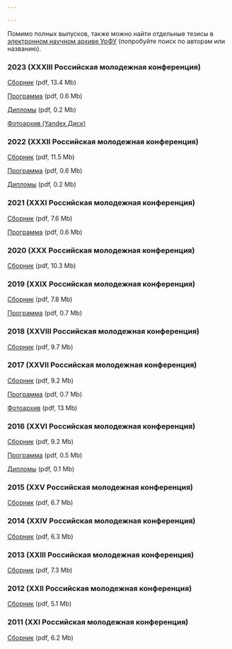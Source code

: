 ```yaml
---

---
```

Помимо полных выпусков, также можно найти отдельные тезисы в [электронном научном архиве УрФУ](https://elar.urfu.ru/) (попробуйте поиск по авторам или названию).

### 2023 (XXXIII Российская молодежная конференция)

[Сборник](https://elar.urfu.ru/bitstream/10995/124839/1/978-5-7996-3703-3_2023.pdf) (pdf, 13.4 Mb)

[Программа](https://insma.urfu.ru/fileadmin/user_upload/site_32133/IENiM/chem_ruten/2023/Prog-2023.pdf) (pdf, 0.6 Mb)

[Дипломы](https://insma.urfu.ru/fileadmin/user_upload/site_32133/IENiM/chem_ruten/2023/diplomas-2023.pdf) (pdf, 0.2 Mb)

[Фотоархив (Yandex Диск)](https://disk.yandex.com/d/CWDhbdoyLLqSXg)

### 2022 (XXXII Российская молодежная конференция)

[Сборник](https://insma.urfu.ru/fileadmin/user_upload/site_32133/IENiM/chem_ruten/2022/Abstracts-2022.pdf) (pdf, 11.5 Mb)

[Программа](https://insma.urfu.ru/fileadmin/user_upload/site_32133/IENiM/chem_ruten/2022/Prog-2022.pdf) (pdf, 0.6 Mb)

[Дипломы](https://insma.urfu.ru/fileadmin/user_upload/site_32133/IENiM/chem_ruten/2022/winners-2022.pdf) (pdf, 0.2 Mb)

### 2021 (XXXI Российская молодежная конференция)

[Сборник](https://insma.urfu.ru/fileadmin/user_upload/site_32133/IENiM/chem_ruten/2021/Abstracts-2021.pdf) (pdf, 7.6 Mb)

[Программа](https://insma.urfu.ru/fileadmin/user_upload/site_32133/IENiM/chem_ruten/2021/Prog-2021.pdf) (pdf, 0.6 Mb)

### 2020 (XXX Российская молодежная конференция)

[Сборник](https://insma.urfu.ru/fileadmin/user_upload/site_32133/IENiM/chem_ruten/2020/Abstracts-2020.pdf) (pdf, 10.3 Mb)

### 2019 (XXIX Российская молодежная конференция)

[Сборник](https://insma.urfu.ru/fileadmin/user_upload/site_32133/IENiM/chem_ruten/2019/Abstracts-2019.pdf) (pdf, 7.8 Mb)

[Программа](https://insma.urfu.ru/fileadmin/user_upload/site_32133/IENiM/chem_ruten/2019/Prog-2019.pdf) (pdf, 0.7 Mb)

### 2018 (XXVIII Российская молодежная конференция)

[Сборник](https://insma.urfu.ru/fileadmin/user_upload/site_32133/IENiM/chem_ruten/2018/Abstracts-2018.pdf) (pdf, 9.7 Mb)

### 2017 (XXVII Российская молодежная конференция)

[Сборник](https://insma.urfu.ru/fileadmin/user_upload/site_32133/IENiM/chem_ruten/2017/Abstracts-2017.pdf) (pdf, 9.2 Mb)

[Программа](https://insma.urfu.ru/fileadmin/user_upload/site_32133/IENiM/chem_ruten/2017/Program_conf_2017.pdf) (pdf, 0.7 Mb)

[Фотоархив](https://insma.urfu.ru/fileadmin/user_upload/site_32133/IENiM/chem_ruten/2017/Ruten_2017ph.pdf) (pdf, 13 Mb)

### 2016 (XXVI Российская молодежная конференция)

[Сборник](https://insma.urfu.ru/fileadmin/user_upload/site_32133/IENiM/chem_ruten/2016/Abstracts-2016.pdf) (pdf, 9.2 Mb)

[Программа](https://insma.urfu.ru/fileadmin/user_upload/site_32133/IENiM/chem_ruten/2016/Ruten_XXVI_program.pdf) (pdf, 0.5 Mb)

[Дипломы](https://insma.urfu.ru/fileadmin/user_upload/site_32133/IENiM/chem_ruten/2016/Ru_2016_diploma.pdf) (pdf, 0.1 Mb)

### 2015 (XXV Российская молодежная конференция)

[Сборник](https://insma.urfu.ru/fileadmin/user_upload/site_32133/IENiM/chem_ruten/2015/Book_of_Abstracts_XXV.pdf) (pdf, 6.7 Mb)

### 2014 (XXIV Российская молодежная конференция)

[Сборник](https://insma.urfu.ru/fileadmin/user_upload/site_32133/IENiM/chem_ruten/2014/Abstracts-2014.pdf) (pdf, 6.3 Mb)

### 2013 (XXIII Российская молодежная конференция)

[Сборник](https://insma.urfu.ru/fileadmin/user_upload/site_32133/IENiM/chem_ruten/2013/Abstracts-2013.pdf) (pdf, 7.3 Mb)

### 2012 (XXII Российская молодежная конференция)

[Сборник](https://insma.urfu.ru/fileadmin/user_upload/site_32133/IENiM/chem_ruten/2012/Abstracts-2012.pdf) (pdf, 5.1 Mb)

### 2011 (XXI Российская молодежная конференция)

[Сборник](https://insma.urfu.ru/fileadmin/user_upload/site_32133/IENiM/chem_ruten/2011/Abstracts-2011.pdf) (pdf, 6.2 Mb)